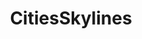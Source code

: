 ---
title: CitiesSkylines
crosslinks:
- livven
- IAmA
- CitiesSkylinesModding
- InfrastructurePorn
- interestingasfuck
- SimCity
- PrequelMemes
- modnews
- accidentalswastika
- tiltshift
- pics
- CityPorn
- mildlyinfuriating
- Banished
- Detroit
- toronto
- PlanetCoaster
- vexillology
- videos
- xkcd
---